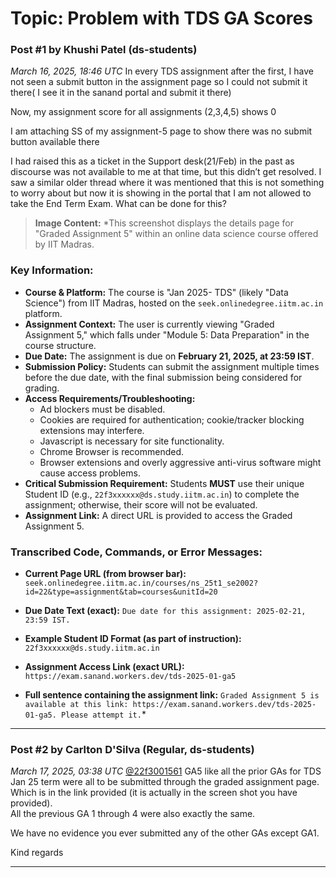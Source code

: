 # Topic: Problem with TDS GA Scores

### Post #1 by **Khushi Patel** (ds-students)
*March 16, 2025, 18:46 UTC*
In every TDS assignment after the first, I have not seen a submit button in the assignment page so I could not submit it there( I see it in the sanand portal and submit it there)

Now, my assignment score for all assignments (2,3,4,5) shows 0

I am attaching SS of my assignment-5 page to show there was no submit button available there

I had raised this as a ticket in the Support desk(21/Feb) in the past as discourse was not available to me at that time, but this didn’t get resolved. I saw a similar older thread where it was mentioned that this is not something to worry about but now it is showing in the portal that I am not allowed to take the End Term Exam. What can be done for this?  



> **Image Content:** *This screenshot displays the details page for "Graded Assignment 5" within an online data science course offered by IIT Madras.

### Key Information:

*   **Course & Platform:** The course is "Jan 2025- TDS" (likely "Data Science") from IIT Madras, hosted on the `seek.onlinedegree.iitm.ac.in` platform.
*   **Assignment Context:** The user is currently viewing "Graded Assignment 5," which falls under "Module 5: Data Preparation" in the course structure.
*   **Due Date:** The assignment is due on **February 21, 2025, at 23:59 IST**.
*   **Submission Policy:** Students can submit the assignment multiple times before the due date, with the final submission being considered for grading.
*   **Access Requirements/Troubleshooting:**
    *   Ad blockers must be disabled.
    *   Cookies are required for authentication; cookie/tracker blocking extensions may interfere.
    *   Javascript is necessary for site functionality.
    *   Chrome Browser is recommended.
    *   Browser extensions and overly aggressive anti-virus software might cause access problems.
*   **Critical Submission Requirement:** Students **MUST** use their unique Student ID (e.g., `22f3xxxxxx@ds.study.iitm.ac.in`) to complete the assignment; otherwise, their score will not be evaluated.
*   **Assignment Link:** A direct URL is provided to access the Graded Assignment 5.

### Transcribed Code, Commands, or Error Messages:

*   **Current Page URL (from browser bar):**
    `seek.onlinedegree.iitm.ac.in/courses/ns_25t1_se2002?id=22&type=assignment&tab=courses&unitId=20`

*   **Due Date Text (exact):**
    `Due date for this assignment: 2025-02-21, 23:59 IST.`

*   **Example Student ID Format (as part of instruction):**
    `22f3xxxxxx@ds.study.iitm.ac.in`

*   **Assignment Access Link (exact URL):**
    `https://exam.sanand.workers.dev/tds-2025-01-ga5`

*   **Full sentence containing the assignment link:**
    `Graded Assignment 5 is available at this link: https://exam.sanand.workers.dev/tds-2025-01-ga5. Please attempt it.`*



---

### Post #2 by **Carlton D'Silva** (Regular, ds-students)
*March 17, 2025, 03:38 UTC*
[@22f3001561](https://discourse.onlinedegree.iitm.ac.in/u/22f3001561) GA5 like all the prior GAs for TDS Jan 25 term were all to be submitted through the graded assignment page. Which is in the link provided (it is actually in the screen shot you have provided).  
All the previous GA 1 through 4 were also exactly the same.

We have no evidence you ever submitted any of the other GAs except GA1.

Kind regards

---
